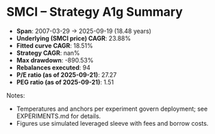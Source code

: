 # SMCI – Strategy A1g Summary

- **Span**: 2007-03-29 → 2025-09-19 (18.48 years)
- **Underlying (SMCI price) CAGR**: 23.88%
- **Fitted curve CAGR**: 18.51%
- **Strategy CAGR**: nan%
- **Max drawdown**: -890.53%
- **Rebalances executed**: 94
- **P/E ratio (as of 2025-09-21)**: 27.27
- **PEG ratio (as of 2025-09-21)**: 1.51

Notes:

- Temperatures and anchors per experiment govern deployment; see EXPERIMENTS.md for details.
- Figures use simulated leveraged sleeve with fees and borrow costs.

